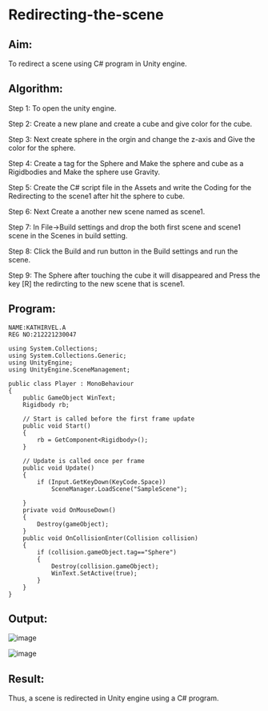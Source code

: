# Redirecting-the-scene

## Aim:

To redirect a scene using C# program in Unity engine.
## Algorithm:

Step 1: To open the unity engine.

Step 2: Create a new plane and create a cube and give color for the cube.

Step 3: Next create sphere in the orgin and change the z-axis and Give the color for the sphere.

Step 4: Create a tag for the Sphere and Make the sphere and cube as a Rigidbodies and Make the sphere use Gravity.

Step 5: Create the C# script file in the Assets and write the Coding for the Redirecting to the scene1 after hit the sphere to cube.

Step 6: Next Create a another new scene named as scene1.

Step 7: In File->Build settings and drop the both first scene and scene1 scene in the Scenes in build setting.

Step 8: Click the Build and run button in the Build settings and run the scene.

Step 9: The Sphere after touching the cube it will disappeared and Press the key [R] the redircting to the new scene that is scene1.



## Program:
```
NAME:KATHIRVEL.A
REG NO:212221230047
```
```
using System.Collections;
using System.Collections.Generic;
using UnityEngine;
using UnityEngine.SceneManagement;

public class Player : MonoBehaviour
{
    public GameObject WinText;
    Rigidbody rb;

    // Start is called before the first frame update
    public void Start()
    {
        rb = GetComponent<Rigidbody>();
    }

    // Update is called once per frame
    public void Update()
    {
        if (Input.GetKeyDown(KeyCode.Space))
            SceneManager.LoadScene("SampleScene");
        
    }
    private void OnMouseDown()
    {
        Destroy(gameObject);
    }
    public void OnCollisionEnter(Collision collision)
    {
        if (collision.gameObject.tag=="Sphere")
        {
            Destroy(collision.gameObject);
            WinText.SetActive(true);
        }
    }
}
```

## Output:



![image](https://github.com/KathirvelAIDS/Redirecting-the-scene/assets/94911373/a2f1020a-f609-4a9b-9623-49d9e12e7616)





![image](https://github.com/KathirvelAIDS/Redirecting-the-scene/assets/94911373/c4b776aa-69de-4bd3-9a63-f98c12ae9566)

## Result:

Thus, a scene is redirected in Unity engine using a C# program.
